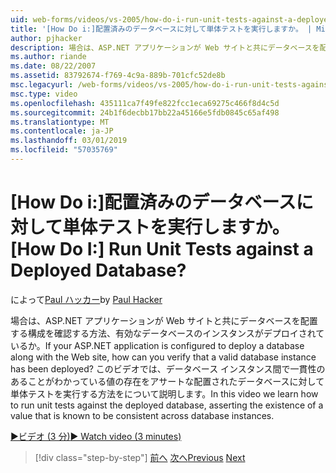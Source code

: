 ```yaml
---
uid: web-forms/videos/vs-2005/how-do-i-run-unit-tests-against-a-deployed-database
title: '[How Do i:]配置済みのデータベースに対して単体テストを実行しますか。 | Microsoft Docs'
author: pjhacker
description: 場合は、ASP.NET アプリケーションが Web サイトと共にデータベースを配置する構成を確認する方法、有効なデータベースのインスタンスがデプロイされているか?.
ms.author: riande
ms.date: 08/22/2007
ms.assetid: 83792674-f769-4c9a-889b-701cfc52de8b
msc.legacyurl: /web-forms/videos/vs-2005/how-do-i-run-unit-tests-against-a-deployed-database
msc.type: video
ms.openlocfilehash: 435111ca7f49fe822fcc1eca69275c466f8d4c5d
ms.sourcegitcommit: 24b1f6decbb17bb22a45166e5fdb0845c65af498
ms.translationtype: MT
ms.contentlocale: ja-JP
ms.lasthandoff: 03/01/2019
ms.locfileid: "57035769"
---
```

<a name="how-do-i-run-unit-tests-against-a-deployed-database"></a><span data-ttu-id="b86cd-104">[How Do i:]配置済みのデータベースに対して単体テストを実行しますか。</span><span class="sxs-lookup"><span data-stu-id="b86cd-104">[How Do I:] Run Unit Tests against a Deployed Database?</span></span>
====================
<span data-ttu-id="b86cd-105">によって[Paul ハッカー](https://github.com/pjhacker)</span><span class="sxs-lookup"><span data-stu-id="b86cd-105">by [Paul Hacker](https://github.com/pjhacker)</span></span>

<span data-ttu-id="b86cd-106">場合は、ASP.NET アプリケーションが Web サイトと共にデータベースを配置する構成を確認する方法、有効なデータベースのインスタンスがデプロイされているか。</span><span class="sxs-lookup"><span data-stu-id="b86cd-106">If your ASP.NET application is configured to deploy a database along with the Web site, how can you verify that a valid database instance has been deployed?</span></span> <span data-ttu-id="b86cd-107">このビデオでは、データベース インスタンス間で一貫性のあることがわかっている値の存在をアサートな配置されたデータベースに対して単体テストを実行する方法をについて説明します。</span><span class="sxs-lookup"><span data-stu-id="b86cd-107">In this video we learn how to run unit tests against the deployed database, asserting the existence of a value that is known to be consistent across database instances.</span></span>

[<span data-ttu-id="b86cd-108">&#9654;ビデオ (3 分)</span><span class="sxs-lookup"><span data-stu-id="b86cd-108">&#9654; Watch video (3 minutes)</span></span>](https://channel9.msdn.com/Blogs/ASP-NET-Site-Videos/how-do-i-run-unit-tests-against-a-deployed-database)

> [!div class="step-by-step"]
> <span data-ttu-id="b86cd-109">[前へ](how-do-i-deploy-a-web-application-during-a-team-build.md)
> [次へ](how-do-i-enable-code-coverage-and-profiling-in-production-applications.md)</span><span class="sxs-lookup"><span data-stu-id="b86cd-109">[Previous](how-do-i-deploy-a-web-application-during-a-team-build.md)
[Next](how-do-i-enable-code-coverage-and-profiling-in-production-applications.md)</span></span>
